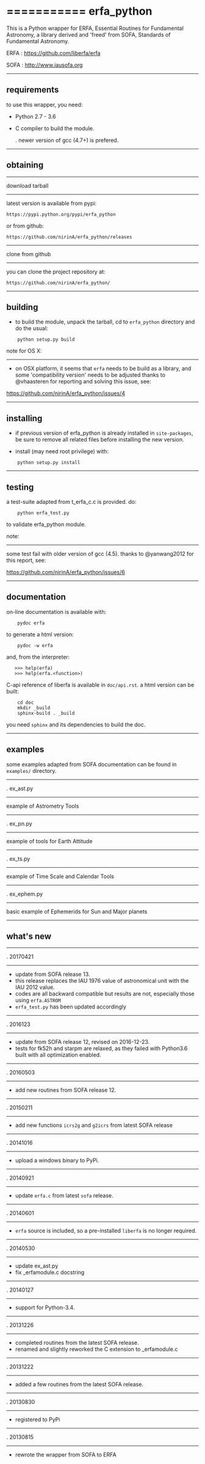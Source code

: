 ===========
erfa_python
===========

This is a Python wrapper for ERFA, Essential Routines for 
Fundamental Astronomy, a library derived and 'freed' from SOFA,
Standards of Fundamental Astronomy.

ERFA : https://github.com/liberfa/erfa

SOFA : http://www.iausofa.org

-----------
requirements
-----------

to use this wrapper, you need:

* Python 2.7 - 3.6

* C compiler to build the module.

  . newer version of gcc (4.7+) is prefered.

----------
obtaining
----------

***********
download tarball
***********

latest version is available from pypi:

    https://pypi.python.org/pypi/erfa_python

or from github:

    https://github.com/nirinA/erfa_python/releases

**********
clone from github
**********

you can clone the project repository at:
    
    https://github.com/nirinA/erfa_python/


------------
building
------------

* to build the module, unpack the tarball,
cd to ``erfa_python`` directory and do the usual:

```
    python setup.py build
```

note for OS X:
**************

* on OSX platform, it seems that ``erfa`` needs to be build as a library,
and some 'compatibility version' needs to be adjusted
thanks to @vhaasteren for reporting and solving this issue, see:

https://github.com/nirinA/erfa_python/issues/4

------------
installing
------------

* if previous version of erfa_python is already installed in ``site-packages``,
be sure to remove all related files before installing the new version.

* install (may need root privilege) with:

```
    python setup.py install
```

-------
testing
-------

a test-suite adapted from t_erfa_c.c is provided.
do:

```
    python erfa_test.py
```

to validate erfa_python module.

note:
*****
some test fail with older version of gcc (4.5).
thanks to @yanwang2012 for this report, see:
    
https://github.com/nirinA/erfa_python/issues/6

-------------
documentation
-------------

on-line documentation is available with:

```
    pydoc erfa
```

to generate a html version:

```
    pydoc -w erfa
```
    
and, from the interpreter:

```
   >>> help(erfa)
   >>> help(erfa.<function>)
```

C-api reference of liberfa is available in ``doc/api.rst``.
a html version can be built:

```
    cd doc   
    mkdir _build  
    sphinx-build . _build
```

you need ``sphinx`` and its dependencies to build the doc.

--------
examples
--------

some examples adapted from SOFA documentation
can be found in ``examples/`` directory.

***********
. ex_ast.py
***********

  example of Astrometry Tools

***********
. ex_pn.py
***********

  example of tools for Earth Attitude 

***********
. ex_ts.py
***********

  example of Time Scale and Calendar Tools

***********
. ex_ephem.py
***********

  basic example of Ephemerids for Sun and Major planets

----------
what's new
----------

***********
. 20170421
***********

- update from SOFA release 13.
- this release replaces the IAU 1976 value of astronomical unit with the IAU 2012 value.
- codes are all backward compatible but results are not, especially those using ```erfa.ASTROM```
- ```erfa_test.py``` has been updated accordingly


***********
. 2016123
***********

- update from SOFA release 12, revised on 2016-12-23.
- tests for fk52h and starpm are relaxed, as they failed with Python3.6 built with all optimization enabled.

***********
. 20160503
***********

- add new routines from SOFA release 12.


***********
. 20150211
***********

- add new functions ``icrs2g`` and ``g2icrs`` from latest SOFA release

***********
. 20141016
**********

- upload a windows binary to PyPi.

***********
. 20140921
**********

- update ``erfa.c`` from latest ``sofa`` release.

***********
. 20140601
**********

- ``erfa`` source is included, so a pre-installed ``liberfa`` is no longer required.

***********
. 20140530
**********

- update ex_ast.py
- fix _erfamodule.c docstring

***********
. 20140127
**********

- support for Python-3.4.

***********
. 20131226
**********

- completed routines from the latest SOFA release.
- renamed and slightly reworked the C extension to _erfamodule.c

***********
. 20131222
**********

- added a few routines from the latest SOFA release.

***********
. 20130830
**********

- registered to PyPi

***********
. 20130815
**********

- rewrote the wrapper from SOFA to ERFA

